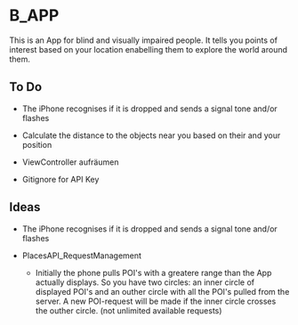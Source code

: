 # B_APP

This is an App for blind and visually impaired people. 
It tells you points of interest based on your location enabelling them to explore the world around them.

## To Do

- The iPhone recognises if it is dropped and sends a signal tone and/or flashes

- Calculate the distance to the objects near you based on their and your position

- ViewController aufräumen

- Gitignore for API Key

## Ideas

- The iPhone recognises if it is dropped and sends a signal tone and/or flashes

- PlacesAPI_RequestManagement
  - Initially the phone pulls POI's with a greatere range than the App actually displays. 
  So you have two circles: an inner circle of displayed POI's and an outher circle with all the POI's pulled from the server.
  A new POI-request will be made if the inner circle crosses the outher circle. (not unlimited available requests)

